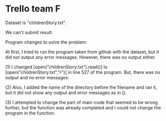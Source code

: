 # Trello team F

Dataset is "childrenStory.txt".

We can't submit result.

Program changes to solve the problem:

At first, I tried to run the program taken from github with the dataset, but it did not output any error messages. However, there was no output either.

(1) I changed [open("childrenStory.txt").read()] to [open("childrenStory.txt","r")] in line 527 of the program.
But, there was no output and no error messages.

(2) Also, I added the name of the directory before the filename and ran it, but it did not show any output and error messages as in ().

(3) I attempted to change the part of main-code that seemed to be wrong further, but the function was already completed and I could not change the program in the function.

